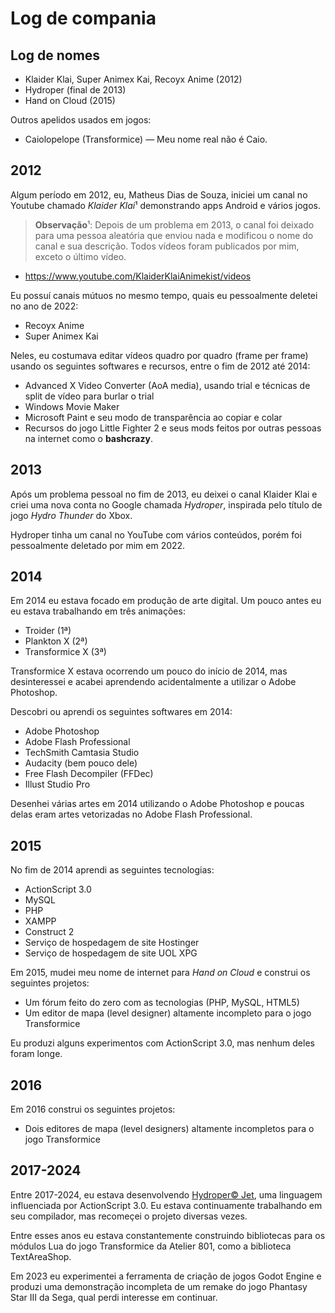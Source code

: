 # Log de compania

## Log de nomes

* Klaider Klai, Super Animex Kai, Recoyx Anime (2012)
* Hydroper (final de 2013)
* Hand on Cloud (2015)

Outros apelidos usados em jogos:

* Caiolopelope (Transformice) — Meu nome real não é Caio.

## 2012

Algum período em 2012, eu, Matheus Dias de Souza, iniciei um canal no Youtube chamado *Klaider Klai*¹ demonstrando apps Android e vários jogos.

> **Observação**¹: Depois de um problema em 2013, o canal foi deixado para uma pessoa aleatória que enviou nada e modificou o nome do canal e sua descrição.
> Todos vídeos foram publicados por mim, exceto o último vídeo.

* https://www.youtube.com/KlaiderKlaiAnimekist/videos

Eu possuí canais mútuos no mesmo tempo, quais eu pessoalmente deletei no ano de 2022:

* Recoyx Anime
* Super Animex Kai

Neles, eu costumava editar vídeos quadro por quadro (frame per frame) usando os seguintes softwares e recursos, entre o fim de 2012 até 2014:

* Advanced X Video Converter (AoA media), usando trial e técnicas de split de vídeo para burlar o trial
* Windows Movie Maker
* Microsoft Paint e seu modo de transparência ao copiar e colar
* Recursos do jogo Little Fighter 2 e seus mods feitos por outras pessoas na internet como o **bashcrazy**.

## 2013

Após um problema pessoal no fim de 2013, eu deixei o canal Klaider Klai e criei uma nova conta no Google chamada *Hydroper*, inspirada
pelo título de jogo *Hydro Thunder* do Xbox.

Hydroper tinha um canal no YouTube com vários conteúdos, porém foi pessoalmente deletado por mim em 2022.

## 2014

Em 2014 eu estava focado em produção de arte digital. Um pouco antes eu eu estava trabalhando em três animações:

* Troider (1ª)
* Plankton X (2ª)
* Transformice X (3ª)

Transformice X estava ocorrendo um pouco do início de 2014, mas desinteressei e acabei aprendendo acidentalmente a utilizar o Adobe Photoshop.

Descobri ou aprendi os seguintes softwares em 2014:

* Adobe Photoshop
* Adobe Flash Professional
* TechSmith Camtasia Studio
* Audacity (bem pouco dele)
* Free Flash Decompiler (FFDec)
* Illust Studio Pro

Desenhei várias artes em 2014 utilizando o Adobe Photoshop e poucas delas eram artes vetorizadas no Adobe Flash Professional.

## 2015

No fim de 2014 aprendi as seguintes tecnologias:

* ActionScript 3.0
* MySQL
* PHP
* XAMPP
* Construct 2
* Serviço de hospedagem de site Hostinger
* Serviço de hospedagem de site UOL XPG

Em 2015, mudei meu nome de internet para *Hand on Cloud* e construi os seguintes projetos:

* Um fórum feito do zero com as tecnologias (PHP, MySQL, HTML5)
* Um editor de mapa (level designer) altamente incompleto para o jogo Transformice

Eu produzi alguns experimentos com ActionScript 3.0, mas nenhum deles foram longe.

## 2016

Em 2016 construi os seguintes projetos:

* Dois editores de mapa (level designers) altamente incompletos para o jogo Transformice

## 2017-2024

Entre 2017-2024, eu estava desenvolvendo [Hydroper© Jet](https://github.com/hydroper-jet), uma linguagem influenciada por ActionScript 3.0.
Eu estava continuamente trabalhando em seu compilador, mas recomeçei o projeto diversas vezes.

Entre esses anos eu estava constantemente construindo bibliotecas para os módulos Lua do jogo Transformice da Atelier 801, como a biblioteca TextAreaShop.

Em 2023 eu experimentei a ferramenta de criação de jogos Godot Engine e produzi uma demonstração incompleta de um remake do jogo Phantasy Star III da Sega, qual perdi interesse em continuar.
